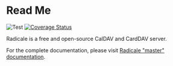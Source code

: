 # Read Me

![Test](https://github.com/Kozea/Radicale/workflows/Test/badge.svg)
[![Coverage Status](https://coveralls.io/repos/github/Kozea/Radicale/badge.svg?branch=master)](https://coveralls.io/github/Kozea/Radicale?branch=master)

Radicale is a free and open-source CalDAV and CardDAV server.

For the complete documentation, please visit
[Radicale "master" documentation](https://radicale.org/master.html).
